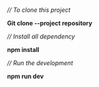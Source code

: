 _// To clone this project_

**Git clone --project repository**


_// Install all dependency_

**npm install**

_// Run the development_

**npm run dev**

